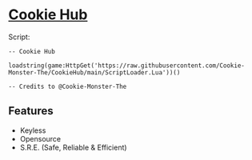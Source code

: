 # **[Cookie Hub](https://github.com/Cookie-Monster-The/CookieHub)**

Script:
```
-- Cookie Hub

loadstring(game:HttpGet('https://raw.githubusercontent.com/Cookie-Monster-The/CookieHub/main/ScriptLoader.Lua'))()

-- Credits to @Cookie-Monster-The
```


## **Features**

- Keyless
- Opensource
- S.R.E. (Safe, Reliable & Efficient)
